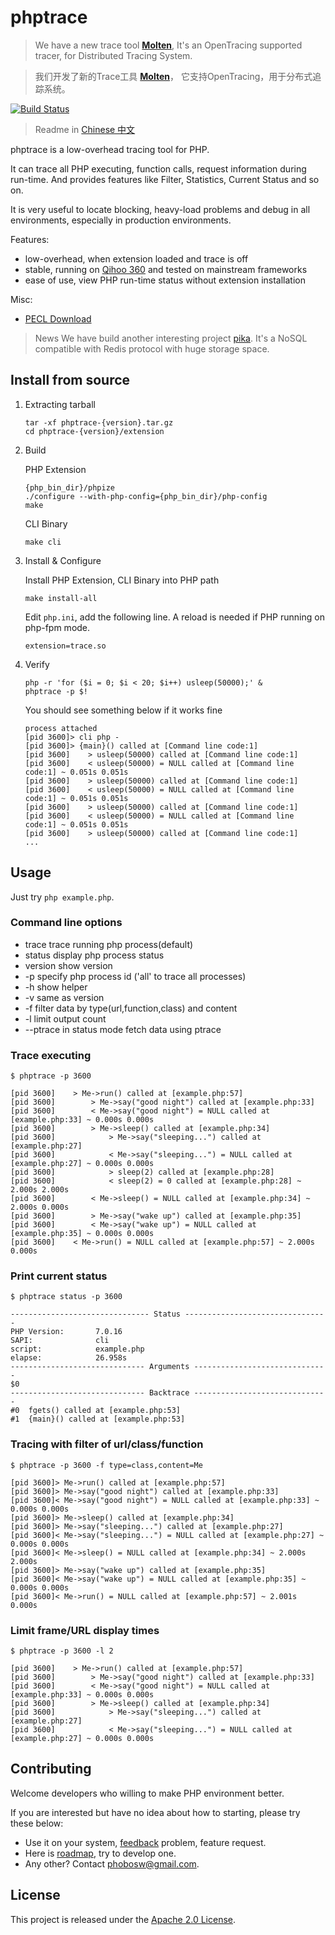 # phptrace

> We have a new trace tool **[Molten](https://github.com/chuan-yun/Molten)**,
> It's an OpenTracing supported tracer, for Distributed Tracing System.

> 我们开发了新的Trace工具 **[Molten](https://github.com/chuan-yun/Molten)**，
> 它支持OpenTracing，用于分布式追踪系统。


[![Build Status](https://travis-ci.org/Qihoo360/phptrace.svg)](https://travis-ci.org/Qihoo360/phptrace)

> Readme in [Chinese 中文](https://github.com/Qihoo360/phptrace/blob/master/README_ZH.md)

phptrace is a low-overhead tracing tool for PHP.

It can trace all PHP executing, function calls, request information during
run-time. And provides features like Filter, Statistics, Current Status and so
on.

It is very useful to locate blocking, heavy-load problems and debug in all
environments, especially in production environments.

Features:
* low-overhead, when extension loaded and trace is off
* stable, running on [Qihoo 360](http://www.360safe.com/) and tested on mainstream frameworks
* ease of use, view PHP run-time status without extension installation

Misc:
- [PECL Download](https://pecl.php.net/package/trace)

> News
> We have build another interesting project [pika](https://github.com/Qihoo360/pika).
> It's a NoSQL compatible with Redis protocol with huge storage space.


## Install from source

1. Extracting tarball
    ```
    tar -xf phptrace-{version}.tar.gz
    cd phptrace-{version}/extension
    ```

2. Build

    PHP Extension
    ```
    {php_bin_dir}/phpize
    ./configure --with-php-config={php_bin_dir}/php-config
    make
    ```

    CLI Binary
    ```
    make cli
    ```

3. Install & Configure

    Install PHP Extension, CLI Binary into PHP path
    ```
    make install-all
    ```

    Edit `php.ini`, add the following line. A reload is needed if PHP running
    on php-fpm mode.
    ```
    extension=trace.so
    ```

4. Verify
    ```
    php -r 'for ($i = 0; $i < 20; $i++) usleep(50000);' &
    phptrace -p $!
    ```

    You should see something below if it works fine
    ```
    process attached
    [pid 3600]> cli php -
    [pid 3600]> {main}() called at [Command line code:1]
    [pid 3600]    > usleep(50000) called at [Command line code:1]
    [pid 3600]    < usleep(50000) = NULL called at [Command line code:1] ~ 0.051s 0.051s
    [pid 3600]    > usleep(50000) called at [Command line code:1]
    [pid 3600]    < usleep(50000) = NULL called at [Command line code:1] ~ 0.051s 0.051s
    [pid 3600]    > usleep(50000) called at [Command line code:1]
    [pid 3600]    < usleep(50000) = NULL called at [Command line code:1] ~ 0.051s 0.051s
    [pid 3600]    > usleep(50000) called at [Command line code:1]
    ...
    ```


## Usage

Just try `php example.php`.

### Command line options

* trace     trace running php process(default)
* status    display php process status
* version   show version
* -p        specify php process id ('all' to trace all processes)
* -h        show helper
* -v        same as version
* -f        filter data by type(url,function,class) and content
* -l        limit output count
* --ptrace  in status mode fetch data using ptrace

### Trace executing

```
$ phptrace -p 3600

[pid 3600]    > Me->run() called at [example.php:57]
[pid 3600]        > Me->say("good night") called at [example.php:33]
[pid 3600]        < Me->say("good night") = NULL called at [example.php:33] ~ 0.000s 0.000s
[pid 3600]        > Me->sleep() called at [example.php:34]
[pid 3600]            > Me->say("sleeping...") called at [example.php:27]
[pid 3600]            < Me->say("sleeping...") = NULL called at [example.php:27] ~ 0.000s 0.000s
[pid 3600]            > sleep(2) called at [example.php:28]
[pid 3600]            < sleep(2) = 0 called at [example.php:28] ~ 2.000s 2.000s
[pid 3600]        < Me->sleep() = NULL called at [example.php:34] ~ 2.000s 0.000s
[pid 3600]        > Me->say("wake up") called at [example.php:35]
[pid 3600]        < Me->say("wake up") = NULL called at [example.php:35] ~ 0.000s 0.000s
[pid 3600]    < Me->run() = NULL called at [example.php:57] ~ 2.000s 0.000s
```

### Print current status

```
$ phptrace status -p 3600

------------------------------- Status --------------------------------
PHP Version:       7.0.16
SAPI:              cli
script:            example.php
elapse:            26.958s
------------------------------ Arguments ------------------------------
$0
------------------------------ Backtrace ------------------------------
#0  fgets() called at [example.php:53]
#1  {main}() called at [example.php:53]
```

### Tracing with filter of url/class/function

```
$ phptrace -p 3600 -f type=class,content=Me

[pid 3600]> Me->run() called at [example.php:57]
[pid 3600]> Me->say("good night") called at [example.php:33]
[pid 3600]< Me->say("good night") = NULL called at [example.php:33] ~ 0.000s 0.000s
[pid 3600]> Me->sleep() called at [example.php:34]
[pid 3600]> Me->say("sleeping...") called at [example.php:27]
[pid 3600]< Me->say("sleeping...") = NULL called at [example.php:27] ~ 0.000s 0.000s
[pid 3600]< Me->sleep() = NULL called at [example.php:34] ~ 2.000s 2.000s
[pid 3600]> Me->say("wake up") called at [example.php:35]
[pid 3600]< Me->say("wake up") = NULL called at [example.php:35] ~ 0.000s 0.000s
[pid 3600]< Me->run() = NULL called at [example.php:57] ~ 2.001s 0.000s
```

### Limit frame/URL display times

```
$ phptrace -p 3600 -l 2

[pid 3600]    > Me->run() called at [example.php:57]
[pid 3600]        > Me->say("good night") called at [example.php:33]
[pid 3600]        < Me->say("good night") = NULL called at [example.php:33] ~ 0.000s 0.000s
[pid 3600]        > Me->sleep() called at [example.php:34]
[pid 3600]            > Me->say("sleeping...") called at [example.php:27]
[pid 3600]            < Me->say("sleeping...") = NULL called at [example.php:27] ~ 0.000s 0.000s
```


## Contributing

Welcome developers who willing to make PHP environment better.

If you are interested but have no idea about how to starting, please try these below:

- Use it on your system, [feedback](https://github.com/monque/phptrace/issues) problem, feature request.
- Here is [roadmap](https://github.com/monque/phptrace/projects), try to develop one.
- Any other? Contact phobosw@gmail.com.


## License

This project is released under the [Apache 2.0 License](https://raw.githubusercontent.com/Qihoo360/phptrace/master/LICENSE).
